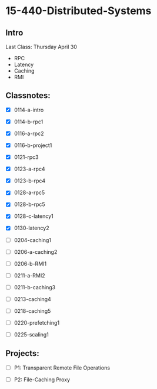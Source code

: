 # 15-440-Distributed-Systems

## Intro



Last Class: Thursday April 30

- RPC
- Latency
- Caching
- RMI



## Classnotes:

- [x] 0114-a-intro
- [x] 0114-b-rpc1
- [x] 0116-a-rpc2
- [x] 0116-b-project1
- [x] 0121-rpc3
- [x] 0123-a-rpc4
- [x] 0123-b-rpc4
- [x] 0128-a-rpc5
- [x] 0128-b-rpc5
- [x] 0128-c-latency1
- [x] 0130-latency2
- [ ] 0204-caching1
- [ ] 0206-a-caching2
- [ ] 0206-b-RMI1
- [ ] 0211-a-RMI2
- [ ] 0211-b-caching3
- [ ] 0213-caching4
- [ ] 0218-caching5
- [ ] 0220-prefetching1
- [ ] 0225-scaling1



## Projects:

- [ ] P1: Transparent Remote File Operations 
- [ ] P2: File-Caching Proxy

